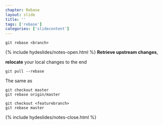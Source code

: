 ```yaml
---
chapter: Rebase
layout: slide
title: ''
tags: ['rebase']
categories: ['slidecontent']
---
```



	git rebase <branch>


{% include hydeslides/notes-open.html %}
__Retrieve upstream changes__, 

__relocate__ your local changes to the end

	git pull --rebase

The same as

	git checkout master
	git rebase origin/master

	git checkout <featurebranch>
	git rebase master
{% include hydeslides/notes-close.html %}